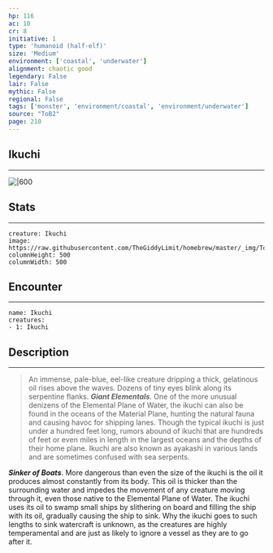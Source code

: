 ```yaml
---
hp: 116
ac: 10
cr: 8
initiative: 1
type: 'humanoid (half-elf)'    
size: 'Medium'
environment: ['coastal', 'underwater']
alignment: chaotic good
legendary: False
lair: False
mythic: False
regional: False
tags: ['monster', 'environment/coastal', 'environment/underwater']
source: "ToB2"
page: 210
---
```


## Ikuchi
---

![|600](https://raw.githubusercontent.com/TheGiddyLimit/homebrew/master/_img/ToB2/creature/Ikuchi.webp)

## Stats
---

```statblock
creature: Ikuchi
image: https://raw.githubusercontent.com/TheGiddyLimit/homebrew/master/_img/ToB2/creature/token/Ikuchi%20%28Token%29.png
columnHeight: 500
columnWidth: 500
```

## Encounter
---

```encounter-table
name: Ikuchi
creatures:
- 1: Ikuchi
```

## Description
---
>An immense, pale-blue, eel-like creature dripping a thick, gelatinous oil rises above the waves. Dozens of tiny eyes blink along its serpentine flanks.
**_Giant Elementals_**. One of the more unusual denizens of the Elemental Plane of Water, the ikuchi can also be found in the oceans of the Material Plane, hunting the natural fauna and causing havoc for shipping lanes. Though the typical ikuchi is just under a hundred feet long, rumors abound of ikuchi that are hundreds of feet or even miles in length in the largest oceans and the depths of their home plane. Ikuchi are also known as ayakashi in various lands and are sometimes confused with sea serpents.

**_Sinker of Boats_**. More dangerous than even the size of the ikuchi is the oil it produces almost constantly from its body. This oil is thicker than the surrounding water and impedes the movement of any creature moving through it, even those native to the Elemental Plane of Water. The ikuchi uses its oil to swamp small ships by slithering on board and filling the ship with its oil, gradually causing the ship to sink. Why the ikuchi goes to such lengths to sink watercraft is unknown, as the creatures are highly temperamental and are just as likely to ignore a vessel as they are to go after it.






